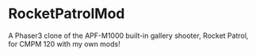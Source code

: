 # RocketPatrolMod
A Phaser3 clone of the APF-M1000 built-in gallery shooter, Rocket Patrol, for CMPM 120 with my own mods!
